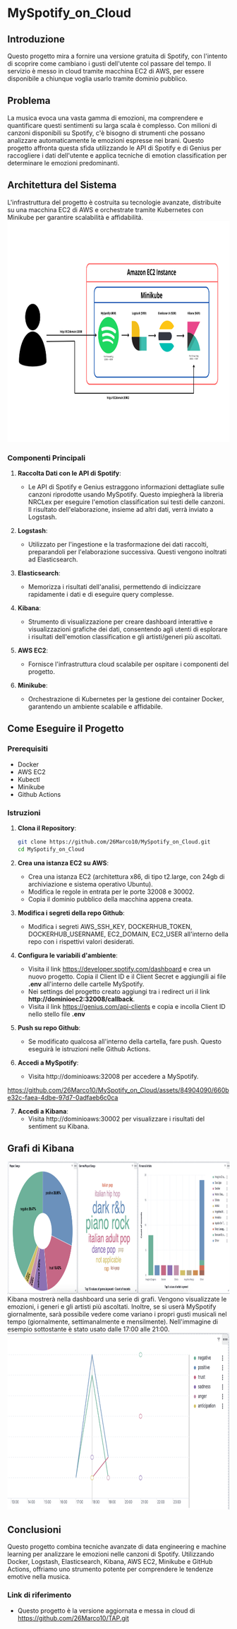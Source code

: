 # MySpotify_on_Cloud

## Introduzione

Questo progetto mira a fornire una versione gratuita di Spotify, con l'intento di scoprire come cambiano i gusti dell'utente col passare del tempo. Il servizio è messo in cloud tramite macchina EC2 di AWS, per essere disponibile a chiunque voglia usarlo tramite dominio pubblico.

## Problema

La musica evoca una vasta gamma di emozioni, ma comprendere e quantificare questi sentimenti su larga scala è complesso. Con milioni di canzoni disponibili su Spotify, c'è bisogno di strumenti che possano analizzare automaticamente le emozioni espresse nei brani. Questo progetto affronta questa sfida utilizzando le API di Spotify e di Genius per raccogliere i dati dell'utente e applica tecniche di emotion classification per determinare le emozioni predominanti.

## Architettura del Sistema

L'infrastruttura del progetto è costruita su tecnologie avanzate, distribuite su una macchina EC2 di AWS e orchestrate tramite Kubernetes con Minikube per garantire scalabilità e affidabilità.
 <img src="images/infrastruttura.png" alt="Personal" width="900" height="500">

### Componenti Principali

1. **Raccolta Dati con le API di Spotify**:
   - Le API di Spotify e Genius estraggono informazioni dettagliate sulle canzoni riprodotte usando MySpotify. Questo impiegherà la libreria NRCLex per eseguire l'emotion classification sui testi delle canzoni. Il risultato dell'elaborazione, insieme ad altri dati, verrà inviato a Logstash.

2. **Logstash**:
   - Utilizzato per l'ingestione e la trasformazione dei dati raccolti, preparandoli per l'elaborazione successiva. Questi vengono inoltrati ad Elasticsearch.

3. **Elasticsearch**:
   - Memorizza i risultati dell'analisi, permettendo di indicizzare rapidamente i dati e di eseguire query complesse.

4. **Kibana**:
   - Strumento di visualizzazione per creare dashboard interattive e visualizzazioni grafiche dei dati, consentendo agli utenti di esplorare i risultati dell'emotion classification e gli artisti/generi più ascoltati. 

5. **AWS EC2**:
   - Fornisce l'infrastruttura cloud scalabile per ospitare i componenti del progetto.

6. **Minikube**:
   - Orchestrazione di Kubernetes per la gestione dei container Docker, garantendo un ambiente scalabile e affidabile.

## Come Eseguire il Progetto

### Prerequisiti

- Docker
- AWS EC2
- Kubectl
- Minikube
- Github Actions

### Istruzioni

1. **Clona il Repository**:
   ```bash
   git clone https://github.com/26Marco10/MySpotify_on_Cloud.git
   cd MySpotify_on_Cloud
   ```
2. **Crea una istanza EC2 su AWS**:
    - Crea una istanza EC2 (architettura x86, di tipo t2.large, con 24gb di archiviazione e sistema operativo Ubuntu).
    - Modifica le regole in entrata per le porte 32008 e 30002.
    - Copia il dominio pubblico della macchina appena creata.

3. **Modifica i segreti della repo Github**:
    - Modifica i segreti AWS_SSH_KEY, DOCKERHUB_TOKEN, DOCKERHUB_USERNAME, EC2_DOMAIN, EC2_USER all'interno della repo con i rispettivi valori desiderati.

4. **Configura le variabili d'ambiente**:
    - Visita il link https://developer.spotify.com/dashboard e crea un nuovo progetto. Copia il Client ID e il Client Secret e aggiungili ai file **.env** all'interno delle cartelle MySpotify.
    - Nei settings del progetto creato aggiungi tra i redirect uri il link **http://dominioec2:32008/callback**.
    - Visita il link https://genius.com/api-clients e copia e incolla Client ID nello stello file **.env**

5. **Push su repo Github**:
    - Se modificato qualcosa all'interno della cartella, fare push. Questo eseguirà le istruzioni nelle Github Actions.

6. **Accedi a MySpotify**:
    - Visita http://dominioaws:32008 per accedere a MySpotify.
   
https://github.com/26Marco10/MySpotify_on_Cloud/assets/84904090/660be32c-faea-4dbe-97d7-0adfaeb6c0ca
    
7. **Accedi a Kibana**:
    - Visita http://dominioaws:30002 per visualizzare i risultati del sentiment su Kibana.
 
 ## Grafi di Kibana
 <img src="images/Personal.png" alt="Personal" width="900" height="300">
 Kibana mostrerà nella dashboard una serie di grafi. Vengono visualizzate le emozioni, i generi e gli artisti più ascoltati. 
 Inoltre, se si userà MySpotify giornalmente, sarà possibile vedere come variano i propri gusti musicali nel tempo (giornalmente, settimanalmente e mensilmente). Nell'immagine di esempio sottostante è stato usato dalle 17:00 alle 21:00.
 <img src="images/Linee.png" alt="linee" width="900" height="400">
 

 ## Conclusioni
Questo progetto combina tecniche avanzate di data engineering e machine learning per analizzare le emozioni nelle canzoni di Spotify. Utilizzando Docker, Logstash, Elasticsearch, Kibana, AWS EC2, Minikube e GitHub Actions, offriamo uno strumento potente per comprendere le tendenze emotive nella musica.

### Link di riferimento
- Questo progetto è la versione aggiornata e messa in cloud di https://github.com/26Marco10/TAP.git

